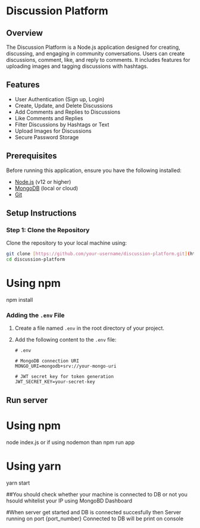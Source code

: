 # Discussion Platform

## Overview

The Discussion Platform is a Node.js application designed for creating, discussing, and engaging in community conversations. Users can create discussions, comment, like, and reply to comments. It includes features for uploading images and tagging discussions with hashtags.

## Features

- User Authentication (Sign up, Login)
- Create, Update, and Delete Discussions
- Add Comments and Replies to Discussions
- Like Comments and Replies
- Filter Discussions by Hashtags or Text
- Upload Images for Discussions
- Secure Password Storage

## Prerequisites

Before running this application, ensure you have the following installed:

- [Node.js](https://nodejs.org/en/download/) (v12 or higher)
- [MongoDB](https://www.mongodb.com/try/download/community) (local or cloud)
- [Git](https://git-scm.com/downloads)

## Setup Instructions

### Step 1: Clone the Repository

Clone the repository to your local machine using:

```bash
git clone [https://github.com/your-username/discussion-platform.git](https://github.com/Mohsin0786/DiscussionHub.git)
cd discussion-platform
```

# Using npm
npm install


### Adding the `.env` File

1. Create a file named `.env` in the root directory of your project.
2. Add the following content to the `.env` file:

    ```plaintext
    # .env

    # MongoDB connection URI
    MONGO_URI=mongodb+srv://your-mongo-uri

    # JWT secret key for token generation
    JWT_SECRET_KEY=your-secret-key
    ```

## Run server 
# Using npm
node index.js or if using nodemon than npm run app

# Using yarn
yarn start

##You should check whether your machine is connected to DB or not you hsould whitelist your IP using MongoBD Dashboard

#When server get started and DB is connected succesfully then Server running on port {port_number}
Connected to DB will be print on console
